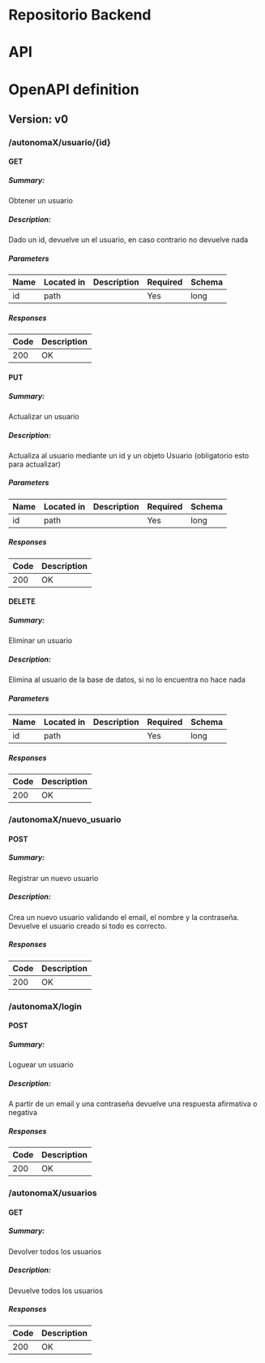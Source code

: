 # Repositorio Backend
# API 
# OpenAPI definition
## Version: v0

### /autonomaX/usuario/{id}

#### GET
##### Summary:

Obtener un usuario

##### Description:

Dado un id, devuelve un el usuario, en caso contrario no devuelve nada

##### Parameters

| Name | Located in | Description | Required | Schema |
| ---- | ---------- | ----------- | -------- | ---- |
| id | path |  | Yes | long |

##### Responses

| Code | Description |
| ---- | ----------- |
| 200 | OK |

#### PUT
##### Summary:

Actualizar un usuario

##### Description:

Actualiza al usuario mediante un id y un objeto Usuario (obligatorio esto para actualizar)

##### Parameters

| Name | Located in | Description | Required | Schema |
| ---- | ---------- | ----------- | -------- | ---- |
| id | path |  | Yes | long |

##### Responses

| Code | Description |
| ---- | ----------- |
| 200 | OK |

#### DELETE
##### Summary:

Eliminar un usuario

##### Description:

Elimina al usuario de la base de datos, si no lo encuentra no hace nada

##### Parameters

| Name | Located in | Description | Required | Schema |
| ---- | ---------- | ----------- | -------- | ---- |
| id | path |  | Yes | long |

##### Responses

| Code | Description |
| ---- | ----------- |
| 200 | OK |

### /autonomaX/nuevo_usuario

#### POST
##### Summary:

Registrar un nuevo usuario

##### Description:

Crea un nuevo usuario validando el email, el nombre y la contraseña. Devuelve el usuario creado si todo es correcto.

##### Responses

| Code | Description |
| ---- | ----------- |
| 200 | OK |

### /autonomaX/login

#### POST
##### Summary:

Loguear un usuario

##### Description:

A partir de un email y una contraseña devuelve una respuesta afirmativa o negativa

##### Responses

| Code | Description |
| ---- | ----------- |
| 200 | OK |

### /autonomaX/usuarios

#### GET
##### Summary:

Devolver todos los usuarios

##### Description:

Devuelve todos los usuarios

##### Responses

| Code | Description |
| ---- | ----------- |
| 200 | OK |
